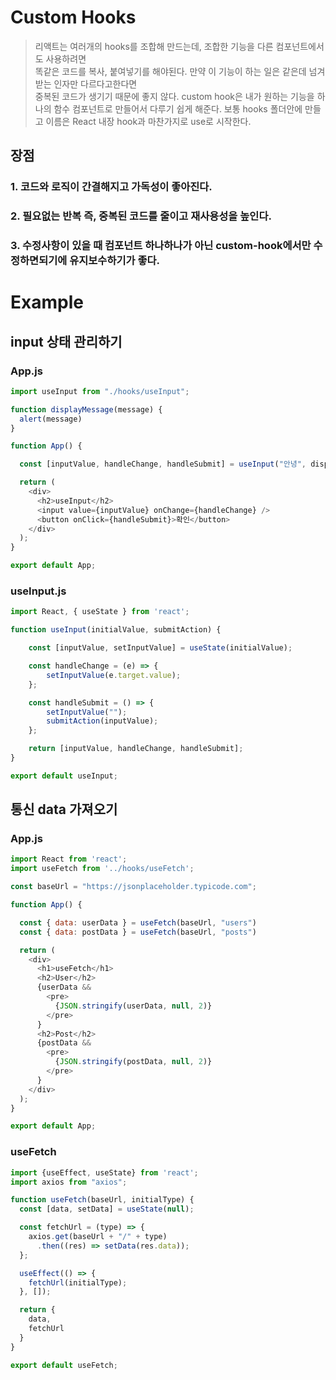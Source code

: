 # Custom Hooks
> 리액트는 여러개의 hooks를 조합해 만드는데, 조합한 기능을 다른 컴포넌트에서도 사용하려면  
> 똑같은 코드를 복사, 붙여넣기를 해야된다. 만약 이 기능이 하는 일은 같은데 넘겨받는 인자만 다르다고한다면  
> 중복된 코드가 생기기 때문에 좋지 않다. custom hook은 내가 원하는 기능을 하나의 함수 컴포넌트로 만들어서 다루기 쉽게 해준다.
> 보통 hooks 폴더안에 만들고 이름은 React 내장 hook과 마찬가지로 use로 시작한다.

## 장점
### 1. 코드와 로직이 간결해지고 가독성이 좋아진다.
### 2. 필요없는 반복 즉, 중복된 코드를 줄이고 재사용성을 높인다.
### 3. 수정사항이 있을 때 컴포넌트 하나하나가 아닌 custom-hook에서만 수정하면되기에 유지보수하기가 좋다.

# Example

## input 상태 관리하기

### App.js
```js
import useInput from "./hooks/useInput";

function displayMessage(message) {
  alert(message)
}

function App() {

  const [inputValue, handleChange, handleSubmit] = useInput("안녕", displayMessage);

  return (
    <div>
      <h2>useInput</h2>
      <input value={inputValue} onChange={handleChange} />
      <button onClick={handleSubmit}>확인</button>
    </div>
  );
}

export default App;

```

### useInput.js
```js
import React, { useState } from 'react';

function useInput(initialValue, submitAction) {

    const [inputValue, setInputValue] = useState(initialValue);

    const handleChange = (e) => {
        setInputValue(e.target.value);
    };

    const handleSubmit = () => {
        setInputValue("");
        submitAction(inputValue);
    };

    return [inputValue, handleChange, handleSubmit];
}

export default useInput;
```

## 통신 data 가져오기

### App.js
```js
import React from 'react';
import useFetch from '../hooks/useFetch';

const baseUrl = "https://jsonplaceholder.typicode.com";

function App() {

  const { data: userData } = useFetch(baseUrl, "users")
  const { data: postData } = useFetch(baseUrl, "posts")

  return (
    <div>
      <h1>useFetch</h1>
      <h2>User</h2>
      {userData &&
        <pre>
          {JSON.stringify(userData, null, 2)}
        </pre>
      }
      <h2>Post</h2>
      {postData &&
        <pre>
          {JSON.stringify(postData, null, 2)}
        </pre>
      }
    </div>
  );
}

export default App;
```

### useFetch
```js
import {useEffect, useState} from 'react';
import axios from "axios";

function useFetch(baseUrl, initialType) {
  const [data, setData] = useState(null);

  const fetchUrl = (type) => {
    axios.get(baseUrl + "/" + type)
      .then((res) => setData(res.data));
  };

  useEffect(() => {
    fetchUrl(initialType);
  }, []);

  return {
    data,
    fetchUrl
  }
}

export default useFetch;
```
